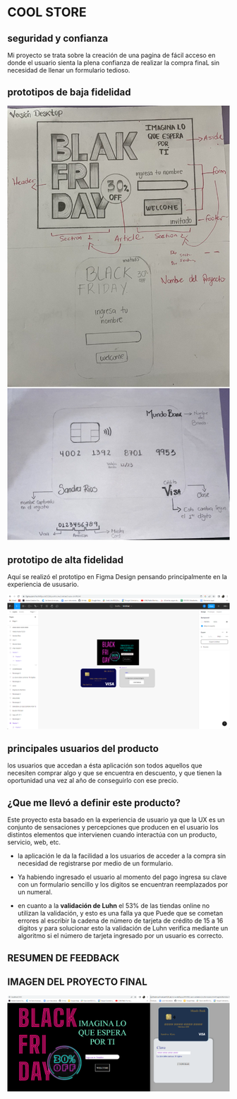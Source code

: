 # COOL STORE

## seguridad y confianza

Mi proyecto se trata sobre la creación de una pagina de fácil acceso en donde el usuario sienta la plena confianza de realizar la compra finaL sin necesidad de llenar un formulario tedioso.

## prototipos de baja fidelidad
![prototipo](src/img/registro.jpg)
![prototipo](src/img/tarjeta.jpg)

## prototipo de alta fidelidad

Aquí se realizó el prototipo en Figma Design pensando principalmente en la experiencia de ususario.

![prototipo](src/img/prototipoAltaFidelidad.png)


## principales usuarios del producto

los usuarios que accedan a ésta aplicación son todos aquellos que necesiten comprar algo y que se encuentra en descuento, y que tienen la oportunidad una vez al año de conseguirlo con ese precio.

## ¿Que me llevó a definir este producto?

Este proyecto esta basado en la experiencia de usuario ya que la UX es un conjunto de sensaciones y percepciones que producen en el usuario los distintos elementos que intervienen cuando interactúa con un producto, servicio, web, etc.
* la aplicación le da la facilidad a los usuarios de acceder a la compra sin necesidad de registrarse por medio de un formulario.
* Ya habiendo ingresado el usuario al momento del pago ingresa su clave con un formulario sencillo y los digitos se encuentran reemplazados por un numeral.

* en cuanto a la **validación de Luhn** el 53% de las tiendas online no utilizan la validación, y esto es una falla ya que Puede que se cometan errores al escribir la cadena de número de tarjeta de crédito de 15 a 16 dígitos y para solucionar esto la validación de Luhn verifica mediante un algoritmo si el número de tarjeta ingresado por un usuario es correcto.

## RESUMEN DE FEEDBACK


## IMAGEN DEL PROYECTO FINAL

![proyectoFinal](src/img/proyectofinal.png)
